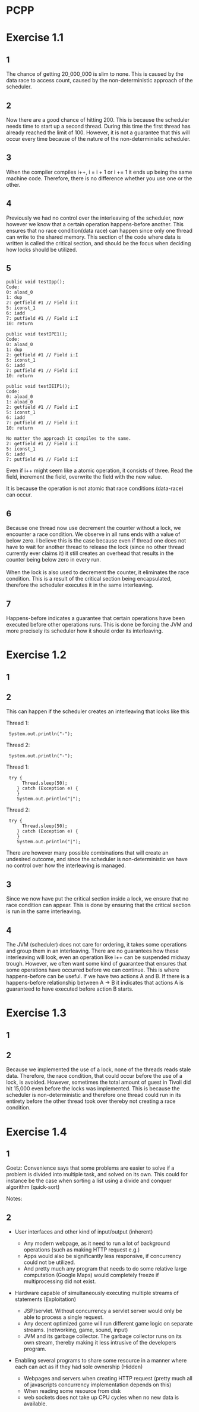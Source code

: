 # PCPP

# Exercise 1.1

## 1 
The chance of getting 20_000_000 is slim to none. This is caused by the data race to access count, caused by the non-deterministic approach of the scheduler.

## 2 
Now there are a good chance of hitting 200. This is because the scheduler needs time to start up a second thread. During this time the first thread has already reached the limit of 100. However, it is not a guarantee that this will occur every time because of the nature of the non-deterministic scheduler.

## 3 
When the compiler compiles i++, i = i + 1 or i += 1 it ends up being the same machine code. Therefore, there is no difference whether you use one or the other.

## 4 
Previously we had no control over the interleaving of the scheduler, now however we know that a certain operation happens-before another. This ensures that no race condition(data race) can happen since only one thread can write to the shared memory. This section of the code where data is written is called the critical section, and should be the focus when deciding how locks should be utilized.

## 5

```
public void testIpp();
Code:
0: aload_0
1: dup
2: getfield #1 // Field i:I
5: iconst_1
6: iadd
7: putfield #1 // Field i:I
10: return

public void testIPE1();
Code:
0: aload_0
1: dup
2: getfield #1 // Field i:I
5: iconst_1
6: iadd
7: putfield #1 // Field i:I
10: return

public void testIEIP1();
Code:
0: aload_0
1: aload_0
2: getfield #1 // Field i:I
5: iconst_1
6: iadd
7: putfield #1 // Field i:I
10: return

No matter the approach it compiles to the same.
2: getfield #1 // Field i:I
5: iconst_1
6: iadd
7: putfield #1 // Field i:I
``` 
Even if i++ might seem like a atomic operation, it consists of three. Read the field, increment the field, overwrite the field with the new value.

It is because the operation is not atomic that race conditions (data-race) can occur.

## 6 
Because one thread now use decrement the counter without a lock, we encounter a race condition. We observe in all runs ends with a value of below zero. I believe this is the case because even if thread one does not have to wait for another thread to release the lock (since no other thread currently ever claims it) it still creates an overhead that results in the counter being below zero in every run. <br> <br>When the lock is also used to decrement the counter, it eliminates the race condition. This is a result of the critical section being encapsulated, therefore the scheduler executes it in the same interleaving.

## 7 
Happens-before indicates a guarantee that certain operations have been executed before other operations runs. This is done be forcing the JVM and more precisely its scheduler how it should order its interleaving.

# Exercise 1.2

## 1

## 2 
This can happen if the scheduler creates an interleaving that looks like this

Thread 1:

```
 System.out.println("-");
```

Thread 2:

```
 System.out.println("-");
```

Thread 1:

```
 try {
      Thread.sleep(50);
    } catch (Exception e) {
    }
    System.out.println("|");
```

Thread 2:

```
 try {
      Thread.sleep(50);
    } catch (Exception e) {
    }
    System.out.println("|");
```

There are however many possible combinations that will create an undesired outcome, and since the scheduler is non-deterministic we have no control over how the interleaving is managed.

## 3 
Since we now have put the critical section inside a lock, we ensure that no race condition can appear. This is done by ensuring that the critical section is run in the same interleaving.



## 4 
The JVM (scheduler) does not care for ordering, it takes some operations and group them in an interleaving. There are no guarantees how these interleaving will look, even an operation like i++ can be suspended midway trough. However, we often want some kind of guarantee that ensures that some operations have occurred before we can continue. This is where happens-before can be useful. If we have two actions A and B. If there is a happens-before relationship between A -> B it indicates that actions A is guaranteed to have executed before action B starts. 


# Exercise 1.3

## 1 

## 2 
Because we implemented the use of a lock, none of the threads reads stale data. Therefore, the race condition, that could occur before the use of a lock, is avoided. However, sometimes the total amount of guest in Tivoli did hit 15,000 even before the locks was implemented. This is because the scheduler is non-deterministic and therefore one thread could run in its entirety before the other thread took over thereby not creating a race condition.


# Exercise 1.4

## 1 
Goetz:
Convenience says that some problems are easier to solve if a problem is divided into multiple task, and solved on its own. This could for instance be the case when sorting a list using a divide and conquer algorithm (quick-sort)

Notes:



## 2 
 * User interfaces and other kind of input/output (inherent)
    - Any modern webpage, as it need to run a lot of background operations (such as making HTTP request e.g.)
    - Apps would also be significantly less responsive, if concurrency could not be utilized. 
    - And pretty much any program that needs to do some relative large computation (Google Maps) would completely freeze if multiprocessing did not exist.  

  * Hardware capable of simultaneously executing multiple streams of statements (Exploitation)
    - JSP/servlet. Without concurrency a servlet server would only be able to process a single request. 
    - Any decent optimized game will run different game logic on separate streams. (networking, game, sound, input)
    - JVM and its garbage collector. The garbage collector runs on its own stream, thereby making it less intrusive of the developers program.

  * Enabling several programs to share some resource in a manner where each can act as if they had sole ownership (Hidden)
    - Webpages and servers when creating HTTP request (pretty much all of javascripts concurrency implementation depends on this)
    - When reading some resource from disk
    - web sockets does not take up CPU cycles when no new data is available. 

